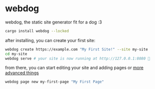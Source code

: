 # webdog

webdog, the static site generator fit for a dog :3

```sh
cargo install webdog --locked
```

after installing, you can create your first site:

```sh
webdog create https://example.com "My First Site!" --site my-site
cd my-site
webdog serve # your site is now running at http://127.0.0.1:8080 🥳
```

from there, you can start editing your site and adding pages or [more advanced things](https://webdog.zyl.gay/docs/)

```sh
webdog page new my-first-page "My First Page"
```
